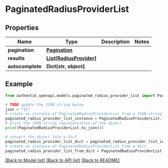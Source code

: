 # PaginatedRadiusProviderList


## Properties

Name | Type | Description | Notes
------------ | ------------- | ------------- | -------------
**pagination** | [**Pagination**](Pagination.md) |  | 
**results** | [**List[RadiusProvider]**](RadiusProvider.md) |  | 
**autocomplete** | **Dict[str, object]** |  | 

## Example

```python
from authentik_openapi.models.paginated_radius_provider_list import PaginatedRadiusProviderList

# TODO update the JSON string below
json = "{}"
# create an instance of PaginatedRadiusProviderList from a JSON string
paginated_radius_provider_list_instance = PaginatedRadiusProviderList.from_json(json)
# print the JSON string representation of the object
print(PaginatedRadiusProviderList.to_json())

# convert the object into a dict
paginated_radius_provider_list_dict = paginated_radius_provider_list_instance.to_dict()
# create an instance of PaginatedRadiusProviderList from a dict
paginated_radius_provider_list_from_dict = PaginatedRadiusProviderList.from_dict(paginated_radius_provider_list_dict)
```
[[Back to Model list]](../README.md#documentation-for-models) [[Back to API list]](../README.md#documentation-for-api-endpoints) [[Back to README]](../README.md)


